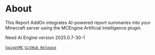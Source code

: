 # About

This Report AddOn integrates AI-powered report summaries into your Minecraft server using the MCEngine Artificial Intelligence plugin.

Need AI Engine version 2025.0.7-30-1

[`SpigotMC`](https://www.spigotmc.org/resources/artificialintelligence-addon-report.125841/)
[`GitHub Release`](https://github.com/MCEngine-Extension/artificialintelligence-addon-report/releases)
